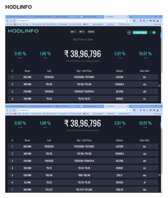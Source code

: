 ### HODLINFO ###
![Alt Text](/public/images/Screenshot%20(143).png)
![Alt Text](/public/images/Screenshot%20(144).png)